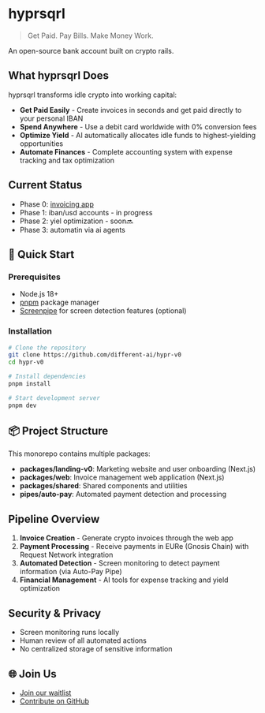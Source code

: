 # hyprsqrl

> Get Paid. Pay Bills. Make Money Work.

An open-source bank account built on crypto rails.

## What hyprsqrl Does

hyprsqrl transforms idle crypto into working capital:

- **Get Paid Easily** - Create invoices in seconds and get paid directly to your personal IBAN
- **Spend Anywhere** - Use a debit card worldwide with 0% conversion fees
- **Optimize Yield** - AI automatically allocates idle funds to highest-yielding opportunities
- **Automate Finances** - Complete accounting system with expense tracking and tax optimization

## Current Status

- Phase 0: [invoicing app](https://invoices.hyprsqrl.com)
- Phase 1: iban/usd accounts - in progress
- Phase 2: yiel optimization - soon🔜
- Phase 3: automatin via ai agents


## 🚀 Quick Start

### Prerequisites
- Node.js 18+
- [pnpm](https://pnpm.io/installation) package manager
- [Screenpipe](https://screenpi.pe/) for screen detection features (optional)

### Installation

```bash
# Clone the repository
git clone https://github.com/different-ai/hypr-v0
cd hypr-v0

# Install dependencies
pnpm install

# Start development server
pnpm dev
```

## 📦 Project Structure

This monorepo contains multiple packages:

- **packages/landing-v0**: Marketing website and user onboarding (Next.js)
- **packages/web**: Invoice management web application (Next.js)
- **packages/shared**: Shared components and utilities
- **pipes/auto-pay**: Automated payment detection and processing

## Pipeline Overview

1. **Invoice Creation** - Generate crypto invoices through the web app
2. **Payment Processing** - Receive payments in EURe (Gnosis Chain) with Request Network integration
3. **Automated Detection** - Screen monitoring to detect payment information (via Auto-Pay Pipe)
4. **Financial Management** - AI tools for expense tracking and yield optimization

## Security & Privacy

- Screen monitoring runs locally
- Human review of all automated actions
- No centralized storage of sensitive information

## 🌐 Join Us

- [Join our waitlist](https://hyprsqrl.com)
- [Contribute on GitHub](https://github.com/different-ai/hypr-v0)
